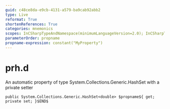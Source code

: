 ```yaml
---
guid: c48ce8da-e9cb-4131-a579-ba9cab92abb2
type: Live
reformat: True
shortenReferences: True
categories: mnemonics
scopes: InCSharpTypeAndNamespace(minimumLanguageVersion=2.0); InCSharpTypeMember(minimumLanguageVersion=2.0)
parameterOrder: propname
propname-expression: constant("MyProperty")
---
```


# prh.d

An automatic property of type System.Collections.Generic.HashSet<double> with a private setter

```
public System.Collections.Generic.HashSet<double> $propname${ get; private set; }$END$
```
